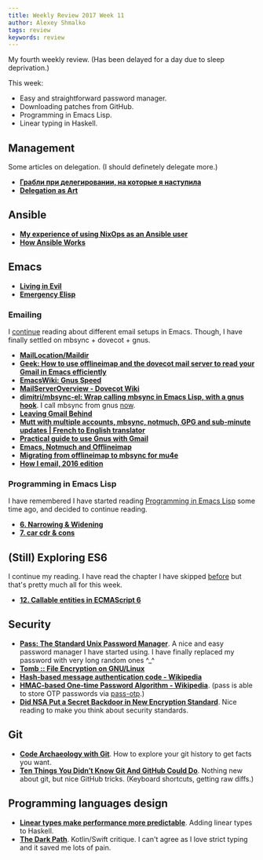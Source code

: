 ```yaml
---
title: Weekly Review 2017 Week 11
author: Alexey Shmalko
tags: review
keywords: review
---
```


My fourth weekly review. (Has been delayed for a day due to sleep deprivation.)

This week:

- Easy and straightforward password manager.
- Downloading patches from GitHub.
- Programming in Emacs Lisp.
- Linear typing in Haskell.

<!--more-->

## Management
Some articles on delegation. (I should definetely delegate more.)

- **[Грабли при делегировании, на которые я наступила](https://m.habrahabr.ru/post/317986/)**
- **[Delegation as Art](http://queue.acm.org/detail.cfm?id=2926696)**

## Ansible
- **[My experience of using NixOps as an Ansible user](https://blog.wearewizards.io/my-experience-of-using-nixops-as-an-ansible-user)**
- **[How Ansible Works](https://www.ansible.com/how-ansible-works)**

## Emacs
- **[Living in Evil](https://blog.aaronbieber.com/2016/01/23/living-in-evil.html)**
- **[Emergency Elisp](http://steve-yegge.blogspot.com/2008/01/emergency-elisp.html)**

### Emailing
I [continue](/2017/weekly-review-3/) reading about different email setups in Emacs. Though, I have finally settled on mbsync + dovecot + gnus.

- **[MailLocation/Maildir](https://wiki2.dovecot.org/MailLocation/Maildir)**
- **[Geek: How to use offlineimap and the dovecot mail server to read your Gmail in Emacs efficiently](http://sachachua.com/blog/2008/05/geek-how-to-use-offlineimap-and-the-dovecot-mail-server-to-read-your-gmail-in-emacs-efficiently/)**
- **[EmacsWiki: Gnus Speed](https://www.emacswiki.org/emacs/GnusSpeed)**
- **[MailServerOverview - Dovecot Wiki](https://wiki2.dovecot.org/MailServerOverview)**
- **[dimitri/mbsync-el: Wrap calling mbsync in Emacs Lisp, with a gnus hook](https://github.com/dimitri/mbsync-el)**. I call mbsync from gnus [now](https://github.com/rasendubi/dotfiles/commit/f483db6cdd959130b443ef6d10b22a3004894ddb).
- **[Leaving Gmail Behind](http://nullprogram.com/blog/2013/09/03/)**
- **[Mutt with multiple accounts, mbsync, notmuch, GPG and sub-minute updates | French to English translator](https://lukespear.co.uk/mutt-multiple-accounts-mbsync-notmuch-gpg-and-sub-minute-updates)**
- **[Practical guide to use Gnus with Gmail](https://github.com/redguardtoo/mastering-emacs-in-one-year-guide/blob/master/gnus-guide-en.org)**
- **[Emacs, Notmuch and Offlineimap](http://chrisdone.com/posts/emacs-mail)**
- **[Migrating from offlineimap to mbsync for mu4e](http://pragmaticemacs.com/emacs/migrating-from-offlineimap-to-mbsync-for-mu4e/)**
- **[How I email, 2016 edition](http://deferred.io/2016/01/18/how-i-email.html)**

### Programming in Emacs Lisp
I have remembered I have started reading [Programming in Emacs Lisp](https://www.gnu.org/software/emacs/manual/eintr-formats.html) some time ago, and decided to continue reading.

- **[6. Narrowing & Widening](https://www.gnu.org/software/emacs/manual/html_node/eintr/Narrowing-_0026-Widening.html)**
- **[7. car cdr & cons](https://www.gnu.org/software/emacs/manual/html_node/eintr/car-cdr-_0026-cons.html)**

## (Still) Exploring ES6
I continue my reading. I have read the chapter I have skipped [before](/2017/weekly-review-3/) but that's pretty much all for this week.

- **[12. Callable entities in ECMAScript 6](http://exploringjs.com/es6/ch_callables.html)**

## Security
- **[Pass: The Standard Unix Password Manager](https://www.passwordstore.org/)**. A nice and easy password manager I have started using. I have finally replaced my password with very long random ones ^_^
- **[Tomb :: File Encryption on GNU/Linux](https://www.dyne.org/software/tomb/)**
- **[Hash-based message authentication code - Wikipedia](https://en.wikipedia.org/wiki/Hash-based_message_authentication_code)**
- **[HMAC-based One-time Password Algorithm - Wikipedia](https://en.wikipedia.org/wiki/HMAC-based_One-time_Password_Algorithm)**. (pass is able to store OTP passwords via [pass-otp](https://github.com/tadfisher/pass-otp).)
- **[Did NSA Put a Secret Backdoor in New Encryption Standard](https://www.schneier.com/essays/archives/2007/11/did_nsa_put_a_secret.html)**. Nice reading to make you think about security standards.

## Git
- **[Code Archaeology with Git](http://jfire.io/blog/2012/03/07/code-archaeology-with-git/)**. How to explore your git history to get facts you want.
- **[Ten Things You Didn’t Know Git And GitHub Could Do](https://owenou.com/ten-things-you-didnt-know-git-and-github-could-do)**. Nothing new about git, but nice GitHub tricks. (Keyboard shortcuts, getting raw diffs.)

## Programming languages design
- **[Linear types make performance more predictable](http://blog.tweag.io/posts/2017-03-13-linear-types.html)**. Adding linear types to Haskell.
- **[The Dark Path](http://blog.cleancoder.com/uncle-bob/2017/01/11/TheDarkPath.html)**. Kotlin/Swift critique. I can't agree as I love strict typing and it saved me lots of pain.
